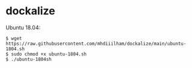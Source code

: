 # dockalize

Ubuntu 18.04: 
```
$ wget https://raw.githubusercontent.com/mhdiiilham/dockalize/main/ubuntu-1804.sh
$ sudo chmod +x ubuntu-1804.sh
$ ./ubuntu-1804sh
```

